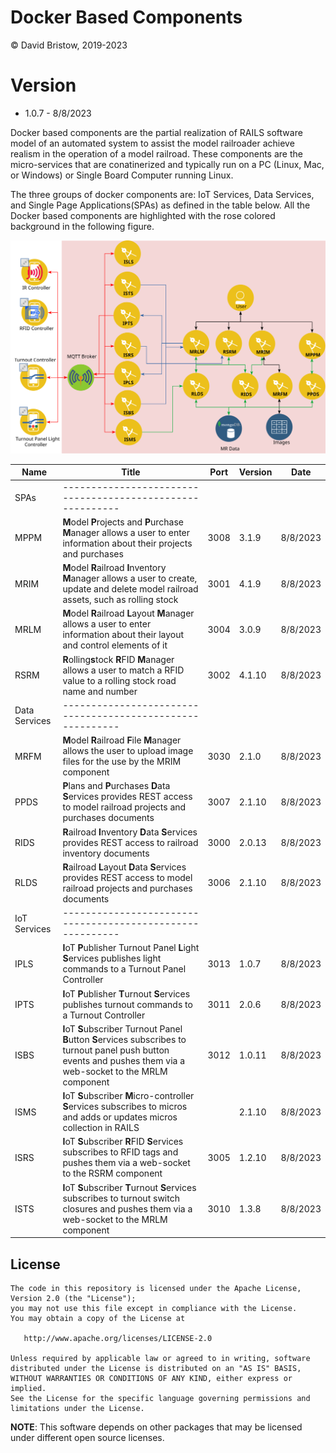 # Docker Based Components
&copy; David Bristow, 2019-2023

# Version
* 1.0.7 - 8/8/2023
 
Docker based components are the partial realization of RAILS software model of an automated system to assist the model railroader achieve realism in the operation of a model railroad. These components are the micro-services that are conatinerized and typically run on a PC (Linux, Mac, or Windows) or Single Board Computer running Linux.

The three groups of docker components are: IoT Services, Data Services, and Single Page Applications(SPAs) as defined in the table below. All the Docker based components are highlighted with the rose colored background in the following figure.

![System Design](https://github.com/djbristow/RAILS/blob/master/Docker%20Based/docker-based-ms.svg)

|Name |Title                                  |Port |Version|Date     |
|-----|----------------------------------------------------------|-----|-------|---------|
|SPAs|----------------------------------------------------------|
|MPPM|**M**odel **P**rojects and **P**urchase **M**anager allows a user to enter information about their projects and purchases|3008|3.1.9|8/8/2023|
|MRIM|**M**odel **R**ailroad **I**nventory **M**anager allows a user to create, update and delete model railroad assets, such as rolling stock|3001|4.1.9|8/8/2023|
|MRLM|**M**odel **R**ailroad **L**ayout **M**anager allows a user to enter information about their layout and control elements of it|3004|3.0.9|8/8/2023|
|RSRM|**R**olling**s**tock **R**FID **M**anager allows a user to match a RFID value to a rolling stock road name and number|3002|4.1.10|8/8/2023|
|Data Services|----------------------------------------------------------|
|MRFM|**M**odel **R**ailroad **F**ile **M**anager  allows the user to upload image files for the use by the MRIM component|3030|2.1.0|8/8/2023|
|PPDS|**P**lans and **P**urchases **D**ata **S**ervices  provides REST access to model railroad projects and purchases documents|3007|2.1.10|8/8/2023|
|RIDS|**R**ailroad **I**nventory **D**ata **S**ervices provides REST access to railroad inventory documents|3000|2.0.13|8/8/2023|
|RLDS|**R**ailroad **L**ayout **D**ata **S**ervices provides REST access to model railroad projects and purchases documents|3006|2.1.10|8/8/2023|
|IoT Services|----------------------------------------------------------|
|IPLS|**I**oT **P**ublisher Turnout Panel **L**ight **S**ervices publishes light commands to a Turnout Panel Controller|3013|1.0.7|8/8/2023|
|IPTS|**I**oT **P**ublisher **T**urnout **S**ervices publishes turnout commands to a Turnout Controller|3011|2.0.6|8/8/2023|
|ISBS|**I**oT **S**ubscriber Turnout Panel **B**utton **S**ervices subscribes to turnout panel push button events and pushes them via a web-socket to the MRLM component|3012|1.0.11|8/8/2023|
|ISMS|**I**oT **S**ubscriber **M**icro-controller **S**ervices subscribes to micros and adds or updates micros collection in RAILS||2.1.10|8/8/2023|
|ISRS|**I**oT **S**ubscriber **R**FID **S**ervices subscribes to RFID tags and pushes them via a web-socket to the RSRM component |3005|1.2.10|8/8/2023|
|ISTS|**I**oT **S**ubscriber **T**urnout **S**ervices subscribes to turnout switch closures and pushes them via a web-socket to the MRLM component |3010|1.3.8|8/8/2023|

## License

    The code in this repository is licensed under the Apache License, Version 2.0 (the "License");
    you may not use this file except in compliance with the License.
    You may obtain a copy of the License at

       http://www.apache.org/licenses/LICENSE-2.0

    Unless required by applicable law or agreed to in writing, software
    distributed under the License is distributed on an "AS IS" BASIS,
    WITHOUT WARRANTIES OR CONDITIONS OF ANY KIND, either express or implied.
    See the License for the specific language governing permissions and
    limitations under the License.

**NOTE**: This software depends on other packages that may be licensed under different open source licenses.

